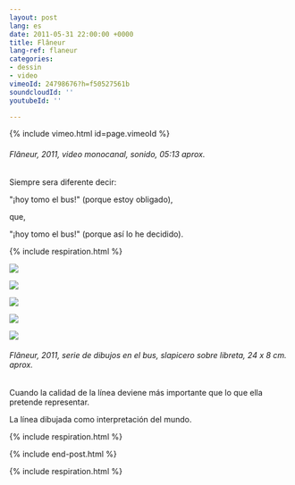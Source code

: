 ```yaml
---
layout: post
lang: es
date: 2011-05-31 22:00:00 +0000
title: Flâneur
lang-ref: flaneur
categories:
- dessin
- video
vimeoId: 24798676?h=f50527561b
soundcloudId: ''
youtubeId: ''

---
```

{% include vimeo.html id=page.vimeoId %}

###### _Flâneur_, 2011, video monocanal, sonido, 05:13 aprox.

Siempre sera diferente decir:

"¡hoy tomo el bus!" (porque estoy obligado),

que,

"¡hoy tomo el bus!" (porque así lo he decidido).

{% include respiration.html %}

![](/mepierdoparaver/imgs/fla007-up.jpg)

![](/mepierdoparaver/imgs/fla008-up.jpg)

![](/mepierdoparaver/imgs/fla010-up.jpg)

![](/mepierdoparaver/imgs/fla012-up.jpg)

![](/mepierdoparaver/imgs/fla014-up.jpg)

###### _Flâneur_, 2011, serie de dibujos en el bus, slapicero sobre libreta, 24 x 8 cm. aprox.

Cuando la calidad de la línea deviene más importante que lo que ella pretende representar.

La línea dibujada como interpretación del mundo.

{% include respiration.html %}

{% include end-post.html %}

{% include respiration.html %}